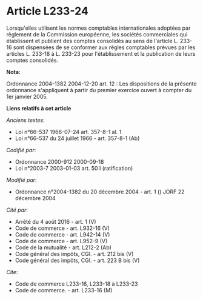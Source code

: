 # Article L233-24

Lorsqu'elles utilisent les normes comptables internationales adoptées par règlement de la Commission européenne, les sociétés
commerciales qui établissent et publient des comptes consolidés au sens de l'article L. 233-16 sont dispensées de se
conformer aux règles comptables prévues par les articles L. 233-18 à L. 233-23 pour l'établissement et la publication de
leurs comptes consolidés.

**Nota:**

Ordonnance 2004-1382 2004-12-20 art. 12 : Les dispositions de la présente ordonnance s'appliquent à partir du premier
exercice ouvert à compter du 1er janvier 2005.

**Liens relatifs à cet article**

_Anciens textes_:

  - Loi n°66-537 1966-07-24 art. 357-8-1 al. 1
  - Loi n°66-537 du 24 juillet 1966 - art. 357-8-1 (Ab)

_Codifié par_:

  - Ordonnance 2000-912 2000-09-18
  - Loi n°2003-7 2003-01-03 art. 50 I (ratification)

_Modifié par_:

  - Ordonnance n°2004-1382 du 20 décembre 2004 - art. 1 () JORF 22 décembre 2004

_Cité par_:

  - Arrêté du 4 août 2016 - art. 1 (V)
  - Code de commerce - art. L932-16 (V)
  - Code de commerce - art. L942-14 (V)
  - Code de commerce - art. L952-9 (V)
  - Code de la mutualité - art. L212-2 (Ab)
  - Code général des impôts, CGI. - art. 212 bis (V)
  - Code général des impôts, CGI. - art. 223 B bis (V)

_Cite_:

  - Code de commerce L233-16, L233-18 à L233-23
  - Code de commerce. - art. L233-16 (M)
